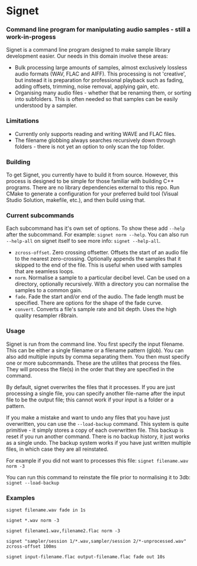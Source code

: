 # Signet
### Command line program for manipulating audio samples - still a work-in-progess

Signet is a command line program designed to make sample library development easier. Our needs in this domain involve these areas:
- Bulk processing large amounts of samples, almost exclusively lossless audio formats (WAV, FLAC and AIFF). This processing is not 'creative', but instead it is preparation for professional playback such as fading, adding offsets, trimming, noise removal, applying gain, etc.
- Organising many audio files - whether that be renaming them, or sorting into subfolders. This is often needed so that samples can be easily understood by a sampler.

### Limitations
- Currently only supports reading and writing WAVE and FLAC files.
- The filename globbing always searches recursively down through folders - there is not yet an option to only scan the top folder.

### Building
To get Signet, you currently have to build it from source. However, this process is designed to be simple for those familiar with building C++ programs. There are no library dependencies external to this repo. Run CMake to generate a configuration for your preferred build tool (Visual Studio Solution, makefile, etc.), and then build using that.

### Current subcommands
Each subcommand has it's own set of options. To show these add `--help` after the subcommand. For example: `signet norm --help`. You can also run `--help-all` on signet itself to see more info: `signet --help-all`.

- `zcross-offset`. Zero crossing offsetter. Offsets the start of an audio file to the nearest zero-crossing. Optionally appends the samples that it skipped to the end of the file. This is useful when used with samples that are seamless loops.
- `norm`. Normalise a sample to a particular decibel level. Can be used on a directory, optionally recursively. With a directory you can normalise the samples to a common gain.
- `fade`. Fade the start and/or end of the audio. The fade length must be specified. There are options for the shape of the fade curve.
- `convert`. Converts a file's sample rate and bit depth. Uses the high quality resampler r8brain.

### Usage
Signet is run from the command line. You first specify the input filename. This can be either a single filename or a filename pattern (glob). You can also add multiple inputs by comma separating them. You then must specify one or more subcommands. These are the utilites that process the files. They will process the file(s) in the order that they are specified in the command.

By default, signet overwrites the files that it processes. If you are just processing a single file, you can specify another file-name after the input file to be the output file; this cannot work if your input is a folder or a pattern. 

If you make a mistake and want to undo any files that you have just overwritten, you can use the `--load-backup` command. This system is quite primitive - it simply stores a copy of each overwritten file. This backup is reset if you run another command. There is no backup history, it just works as a single undo. The backup system works if you have just written multiple files, in which case they are all reinstated.

For example if you did not want to processes this file:
`signet filename.wav norm -3`

You can run this command to reinstate the file prior to normalising it to 3db:
`signet --load-backup`

### Examples

`signet filename.wav fade in 1s`

`signet *.wav norm -3`

`signet filename1.wav,filename2.flac norm -3`

`signet "sampler/session 1/*.wav,sampler/session 2/*-unprocessed.wav" zcross-offset 100ms`

`signet input-filename.flac output-filename.flac fade out 10s`
